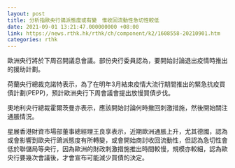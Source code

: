 ```yaml
---
layout: post
title: 分析指歐央行鴿派態度或有變　惟收回流動性急切性較低
date: 2021-09-01 13:21:47.000000000 +08:00
link: https://news.rthk.hk/rthk/ch/component/k2/1608558-20210901.htm
categories: rthk
---
```


歐洲央行將於下周召開議息會議。部份央行委員認為，要開始討論退出疫情時推出的援助計劃。

荷蘭央行總裁克諾特表示，為了在明年3月結束疫情大流行期間推出的緊急抗疫買債計劃(PEPP)，預計歐洲央行下周會議會提出放慢買債步伐。

奧地利央行總裁霍爾茨曼亦表示，應該開始討論何時撤回刺激措施，然後開始關注通脹情況。

星展香港財資市場部董事總經理王良享表示，近期歐洲通脹上升，尤其德國，認為或會影響到歐央行鴿派態度有所轉變，或會開始商討收回流動性，但認為急切性會低於聯儲局等央行，因為歐洲的財政刺激措施推出時間較慢，規模亦較細，認為歐央行要幾次會議後，才會宣布可能減少買債的決定。
